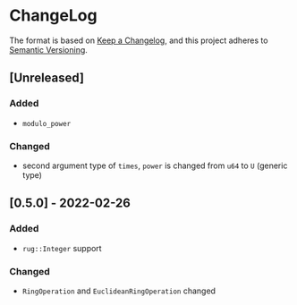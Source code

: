 # ChangeLog
The format is based on [Keep a Changelog](https://keepachangelog.com/en/1.0.0/),
and this project adheres to [Semantic Versioning](https://semver.org/spec/v2.0.0.html).
## [Unreleased]
### Added
- `modulo_power`
### Changed
- second argument type of `times`, `power` is changed from `u64` to `U` (generic type)
## [0.5.0] - 2022-02-26
### Added
- `rug::Integer` support
### Changed
- `RingOperation` and `EuclideanRingOperation` changed
